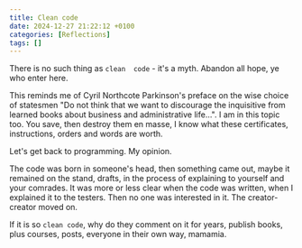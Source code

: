 ```yaml
---
title: Clean code
date: 2024-12-27 21:22:12 +0100
categories: [Reflections]
tags: []
---
```

There is no such thing as `clean  code` - it's a myth. Abandon all hope, ye who enter here.

This reminds me of Cyril Northcote Parkinson's preface on the wise choice of statesmen "Do not think that we want to discourage the inquisitive from learned books about business and administrative life...".
I am in this topic too. You save, then destroy them en masse, I know what these certificates, instructions, orders and words are worth.

Let's get back to programming. My opinion.

The code was born in someone's head, then something came out, maybe it remained on the stand, drafts, in the process of explaining to yourself and your comrades.
It was more or less clear when the code was written, when I explained it to the testers. Then no one was interested in it. The creator-creator moved on.

If it is so `clean code`, why do they comment on it for years, publish books, plus courses, posts, everyone in their own way, mamamia.
